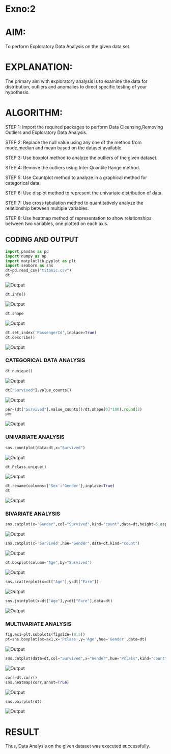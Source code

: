 # Exno:2
# AIM:

To perform Exploratory Data Analysis on the given data set.
      
# EXPLANATION:

The primary aim with exploratory analysis is to examine the data for distribution, outliers and anomalies to direct specific testing of your hypothesis.
  
# ALGORITHM:

STEP 1: Import the required packages to perform Data Cleansing,Removing Outliers and Exploratory Data Analysis.

STEP 2: Replace the null value using any one of the method from mode,median and mean based on the dataset available.

STEP 3: Use boxplot method to analyze the outliers of the given dataset.

STEP 4: Remove the outliers using Inter Quantile Range method.

STEP 5: Use Countplot method to analyze in a graphical method for categorical data.

STEP 6: Use displot method to represent the univariate distribution of data.

STEP 7: Use cross tabulation method to quantitatively analyze the relationship between multiple variables.

STEP 8: Use heatmap method of representation to show relationships between two variables, one plotted on each axis.

## CODING AND OUTPUT

```py
import pandas as pd
import numpy as np
import matplotlib.pyplot as plt
import seaborn as sns
dt=pd.read_csv("titanic.csv")
dt
```
![Output](Op1-ds2.png)
```py
dt.info()
```
![Output](Op2-ds2.png)
```py
dt.shape
```
![Output](Op3-ds2.png)
```py
dt.set_index('PassengerId',inplace=True)
dt.describe()
```
![Output](Op4-ds2.png)

### CATEGORICAL DATA ANALYSIS
```py
dt.nunique()
```
![Output](Op5-ds2.png)
```py
dt["Survived"].value_counts()
```
![Output](Op6-ds2.png)
```py
per=(dt["Survived"].value_counts()/dt.shape[0]*100).round(2)
per
```
![Output](Op7-ds2.png)

### UNIVARIATE ANALYSIS

```py
sns.countplot(data=dt,x="Survived")
```
![Output](Op8-ds2.png)
```py
dt.Pclass.unique()
```
![Output](Op9-ds2.png)
```py
dt.rename(columns={'Sex':'Gender'},inplace=True)
dt
```
![Output](Op10-ds2.png)

### BIVARIATE ANALYSIS

```py
sns.catplot(x="Gender",col="Survived",kind="count",data=dt,height=5,aspect=.7)
```
![Output](Op11-ds2.png)
```py
sns.catplot(x='Survived',hue="Gender",data=dt,kind="count")
```
![Output](Op12-ds2.png)
```py
dt.boxplot(column="Age",by="Survived")
```
![Output](Op13-ds2.png)
```py
sns.scatterplot(x=dt["Age"],y=dt["Fare"])
```
![Output](Op14-ds2.png)
```py
sns.jointplot(x=dt["Age"],y=dt["Fare"],data=dt)
```
![Output](Op15-ds2.png)

### MULTIVARIATE ANALYSIS

```py
fig,ax1=plt.subplots(figsize=(8,5))
pt=sns.boxplot(ax=ax1,x='Pclass',y='Age',hue='Gender',data=dt)
```
![Output](Op16-ds2.png)
```py
sns.catplot(data=dt,col="Survived",x="Gender",hue="Pclass",kind="count")
```
![Output](Op17-ds2.png)
```py
corr=dt.corr()
sns.heatmap(corr,annot=True)
```
![Output](Op18-ds2.png)
```py
sns.pairplot(dt)
```
![Output](Op19-ds2.png)

# RESULT
Thus, Data Analysis on the given dataset was executed successfully.
